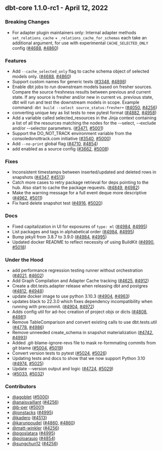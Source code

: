 ## dbt-core 1.1.0-rc1 - April 12, 2022
### Breaking Changes
- For adapter plugin maintainers only: Internal adapter methods `set_relations_cache` + `_relations_cache_for_schemas` each take an additional argument, for use with experimental `CACHE_SELECTED_ONLY` config ([#4688](https://github.com/dbt-labs/dbt-core/issues/4688), [#4860](https://github.com/dbt-labs/dbt-core/pull/4860))
### Features
- Add `--cache_selected_only` flag to cache schema object of selected models only. ([#4688](https://github.com/dbt-labs/dbt-core/issues/4688), [#4860](https://github.com/dbt-labs/dbt-core/pull/4860))
- Support custom names for generic tests ([#3348](https://github.com/dbt-labs/dbt-core/issues/3348), [#4898](https://github.com/dbt-labs/dbt-core/pull/4898))
- Enable dbt jobs to run downstream models based on fresher sources. Compare the source freshness results between previous and current state. If any source is fresher and/or new in current vs. previous state, dbt will run and test the downstream models in scope. Example command: `dbt build --select source_status:fresher+`  ([#4050](https://github.com/dbt-labs/dbt-core/issues/4050), [#4256](https://github.com/dbt-labs/dbt-core/pull/4256))
- converting unique key as list tests to new pytest format ([#4882](https://github.com/dbt-labs/dbt-core/issues/4882), [#4958](https://github.com/dbt-labs/dbt-core/pull/4958))
- Add a variable called selected_resources in the Jinja context containing a list of all the resources matching the nodes for  the --select, --exclude and/or --selector parameters. ([#3471](https://github.com/dbt-labs/dbt-core/issues/3471), [#5001](https://github.com/dbt-labs/dbt-core/pull/5001))
- Support the DO_NOT_TRACK environment variable from the consoledonottrack.com initiative ([#3540](https://github.com/dbt-labs/dbt-core/issues/3540), [#5000](https://github.com/dbt-labs/dbt-core/pull/5000))
- Add `--no-print` global flag ([#4710](https://github.com/dbt-labs/dbt-core/issues/4710), [#4854](https://github.com/dbt-labs/dbt-core/pull/4854))
- add enabled as a source config ([#3662](https://github.com/dbt-labs/dbt-core/issues/3662), [#5008](https://github.com/dbt-labs/dbt-core/pull/5008))
### Fixes
- Inconsistent timestamps between inserted/updated and deleted rows in snapshots ([#4347](https://github.com/dbt-labs/dbt-core/issues/4347), [#4513](https://github.com/dbt-labs/dbt-core/pull/4513))
- Catch more cases to retry package retrieval for deps pointing to the hub.  Also start to cache the package requests. ([#4849](https://github.com/dbt-labs/dbt-core/issues/4849), [#4982](https://github.com/dbt-labs/dbt-core/pull/4982))
- Make the warning message for a full event deque more descriptive ([#4962](https://github.com/dbt-labs/dbt-core/issues/4962), [#5011](https://github.com/dbt-labs/dbt-core/pull/5011))
- Fix hard delete snapshot test ([#4916](https://github.com/dbt-labs/dbt-core/issues/4916), [#5020](https://github.com/dbt-labs/dbt-core/pull/5020))
### Docs
- Fixed capitalization in UI for exposures of `type: ml` ([#4984](https://github.com/dbt-labs/dbt-core/issues/4984), [#4995](https://github.com/dbt-labs/dbt-core/pull/4995))
- List packages and tags in alphabetical order ([#4984](https://github.com/dbt-labs/dbt-core/issues/4984), [#4995](https://github.com/dbt-labs/dbt-core/pull/4995))
- Bump jekyll from 3.8.7 to 3.9.0 ([#4984](https://github.com/dbt-labs/dbt-core/issues/4984), [#4995](https://github.com/dbt-labs/dbt-core/pull/4995))
- Updated docker README to reflect necessity of using BuildKit ([#4990](https://github.com/dbt-labs/dbt-core/issues/4990), [#5018](https://github.com/dbt-labs/dbt-core/pull/5018))
### Under the Hood
- add performance regression testing runner without orchestration ([#4021](https://github.com/dbt-labs/dbt-core/issues/4021), [#4602](https://github.com/dbt-labs/dbt-core/pull/4602))
- Add Graph Compilation and Adapter Cache tracking ([#4625](https://github.com/dbt-labs/dbt-core/issues/4625), [#4912](https://github.com/dbt-labs/dbt-core/pull/4912))
- Create a dbt.tests.adapter release when releasing dbt and postgres ([#4812](https://github.com/dbt-labs/dbt-core/issues/4812), [#4948](https://github.com/dbt-labs/dbt-core/pull/4948))
- update docker image to use python 3.10.3 ([#4904](https://github.com/dbt-labs/dbt-core/issues/4904), [#4963](https://github.com/dbt-labs/dbt-core/pull/4963))
- updates black to 22.3.0 which fixes dependency incompatibility when running with precommit. ([#4904](https://github.com/dbt-labs/dbt-core/issues/4904), [#4972](https://github.com/dbt-labs/dbt-core/pull/4972))
- Adds config util for ad-hoc creation of project objs or dicts ([#4808](https://github.com/dbt-labs/dbt-core/issues/4808), [#4981](https://github.com/dbt-labs/dbt-core/pull/4981))
- Remove TableComparison and convert existing calls to use dbt.tests.util ([#4778](https://github.com/dbt-labs/dbt-core/issues/4778), [#4986](https://github.com/dbt-labs/dbt-core/pull/4986))
- Remove unneeded create_schema in snapshot materialization ([#4742](https://github.com/dbt-labs/dbt-core/issues/4742), [#4993](https://github.com/dbt-labs/dbt-core/pull/4993))
- Added .git-blame-ignore-revs file to mask re-formmating commits from git blame ([#5004](https://github.com/dbt-labs/dbt-core/issues/5004), [#5019](https://github.com/dbt-labs/dbt-core/pull/5019))
- Convert version tests to pytest ([#5024](https://github.com/dbt-labs/dbt-core/issues/5024), [#5026](https://github.com/dbt-labs/dbt-core/pull/5026))
- Updating tests and docs to show that we now support Python 3.10 ([#4974](https://github.com/dbt-labs/dbt-core/issues/4974), [#5025](https://github.com/dbt-labs/dbt-core/pull/5025))
- Update --version output and logic ([#4724](https://github.com/dbt-labs/dbt-core/issues/4724), [#5029](https://github.com/dbt-labs/dbt-core/pull/5029))
-  ([#5033](https://github.com/dbt-labs/dbt-core/issues/5033), [#5032](https://github.com/dbt-labs/dbt-core/pull/5032))

### Contributors
- [@agoblet](https://github.com/agoblet) ([#5000](https://github.com/dbt-labs/dbt-core/pull/5000))
- [@anaisvaillant](https://github.com/anaisvaillant) ([#4256](https://github.com/dbt-labs/dbt-core/pull/4256))
- [@b-per](https://github.com/b-per) ([#5001](https://github.com/dbt-labs/dbt-core/pull/5001))
- [@jonstacks](https://github.com/jonstacks) ([#4995](https://github.com/dbt-labs/dbt-core/pull/4995))
- [@kadero](https://github.com/kadero) ([#4513](https://github.com/dbt-labs/dbt-core/pull/4513))
- [@karunpoudel](https://github.com/karunpoudel) ([#4860](https://github.com/dbt-labs/dbt-core/pull/4860), [#4860](https://github.com/dbt-labs/dbt-core/pull/4860))
- [@matt-winkler](https://github.com/matt-winkler) ([#4256](https://github.com/dbt-labs/dbt-core/pull/4256))
- [@pgoslatara](https://github.com/pgoslatara) ([#4995](https://github.com/dbt-labs/dbt-core/pull/4995))
- [@poloaraujo](https://github.com/poloaraujo) ([#4854](https://github.com/dbt-labs/dbt-core/pull/4854))
- [@sungchun12](https://github.com/sungchun12) ([#4256](https://github.com/dbt-labs/dbt-core/pull/4256))
